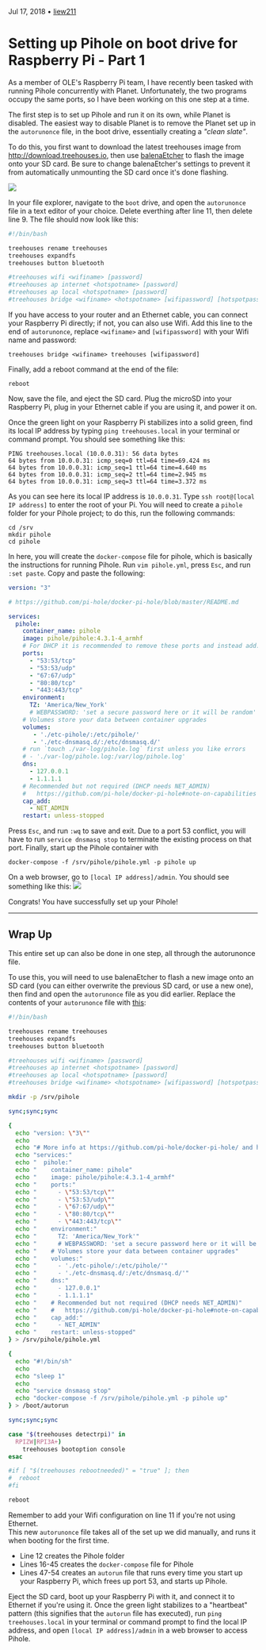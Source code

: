 Jul 17, 2018 • [liew211](https://www.github.com/Liew211)  

# Setting up Pihole on boot drive for Raspberry Pi - Part 1

As a member of OLE's Raspberry Pi team, I have recently been tasked with running Pihole concurrently with Planet.  Unfortunately, the two programs occupy the same ports, so I have been working on this one step at a time.  

The first step is to set up Pihole and run it on its own, while Planet is disabled.  The easiest way to disable Planet is to remove the Planet set up in the `autorunonce` file, in the boot drive, essentially creating a *"clean slate"*.  

To do this, you first want to download the latest treehouses image from http://download.treehouses.io, then use [balenaEtcher](https://etcher.io) to flash the image onto your SD card.  Be sure to change balenaEtcher's settings to prevent it from automatically unmounting the SD card once it's done flashing.

![](/images/balenaEtcher-settings.png)

In your file explorer, navigate to the `boot` drive, and open the `autorunonce` file in a text editor of your choice.  Delete everthing after line 11, then delete line 9.  The file should now look like this:

```bash
#!/bin/bash

treehouses rename treehouses
treehouses expandfs
treehouses button bluetooth

#treehouses wifi <wifiname> [password]
#treehouses ap internet <hotspotname> [password]
#treehouses ap local <hotspotname> [password]
#treehouses bridge <wifiname> <hotspotname> [wifipassword] [hotspotpassword]
```
If you have access to your router and an Ethernet cable, you can connect your Raspberry Pi directly; if not, you can also use Wifi.  Add this line to the end of `autorunonce`, replace `<wifiname>` and `[wifipassword]` with your Wifi name and password:

```
treehouses bridge <wifiname> treehouses [wifipassword]
```
Finally, add a reboot command at the end of the file:
```
reboot
```
Now, save the file, and eject the SD card.  Plug the microSD into your Raspberry Pi, plug in your Ethernet cable if you are using it, and power it on.

Once the green light on your Raspberry Pi stabilizes into a solid green, find its local IP address by typing `ping treehouses.local` in your terminal or command prompt.  You should see something like this:
```
PING treehouses.local (10.0.0.31): 56 data bytes
64 bytes from 10.0.0.31: icmp_seq=0 ttl=64 time=69.424 ms
64 bytes from 10.0.0.31: icmp_seq=1 ttl=64 time=4.640 ms
64 bytes from 10.0.0.31: icmp_seq=2 ttl=64 time=2.945 ms
64 bytes from 10.0.0.31: icmp_seq=3 ttl=64 time=3.372 ms
```
As you can see here its local IP address is `10.0.0.31`.  Type `ssh root@[local IP address]` to enter the root of your Pi.  You will need to create a `pihole` folder for your Pihole project; to do this, run the following commands:
```
cd /srv
mkdir pihole
cd pihole
```
In here, you will create the `docker-compose` file for pihole, which is basically the instructions for running Pihole.  Run `vim pihole.yml`, press `Esc`, and run `:set paste`.  Copy and paste the following:

```yaml
version: "3"

# https://github.com/pi-hole/docker-pi-hole/blob/master/README.md

services:
  pihole:
    container_name: pihole
    image: pihole/pihole:4.3.1-4_armhf
    # For DHCP it is recommended to remove these ports and instead add: network_mode: "host"
    ports:
      - "53:53/tcp"
      - "53:53/udp"
      - "67:67/udp"
      - "80:80/tcp"
      - "443:443/tcp"
    environment:
      TZ: 'America/New_York'
      # WEBPASSWORD: 'set a secure password here or it will be random'
    # Volumes store your data between container upgrades
    volumes:
       - './etc-pihole/:/etc/pihole/'
       - './etc-dnsmasq.d/:/etc/dnsmasq.d/'
    # run `touch ./var-log/pihole.log` first unless you like errors
    # - './var-log/pihole.log:/var/log/pihole.log'
    dns:
      - 127.0.0.1
      - 1.1.1.1
    # Recommended but not required (DHCP needs NET_ADMIN)
    #   https://github.com/pi-hole/docker-pi-hole#note-on-capabilities
    cap_add:
      - NET_ADMIN
    restart: unless-stopped
```
Press `Esc`, and run `:wq` to save and exit.  Due to a port 53 conflict, you will have to run `service dnsmasq stop` to terminate the existing process on that port.  Finally, start up the Pihole container with 
```
docker-compose -f /srv/pihole/pihole.yml -p pihole up
```
On a web browser, go to `[local IP address]/admin`.  You should see something like this:
![](/images/pihole.png)

Congrats!  You have successfully set up your Pihole!

---

## Wrap Up

This entire set up can also be done in one step, all through the autorunonce file.   

To use this, you will need to use balenaEtcher to flash a new image onto an SD card (you can either overwrite the previous SD card, or use a new one), then find and open the `autorunonce` file as you did earlier.  Replace the contents of your `autorunonce` file with [this](https://www.github.com/treehouses/builder/blob/master/examples/pihole_autorunonce):
```sh
#!/bin/bash

treehouses rename treehouses
treehouses expandfs
treehouses button bluetooth

#treehouses wifi <wifiname> [password]
#treehouses ap internet <hotspotname> [password]
#treehouses ap local <hotspotname> [password]
#treehouses bridge <wifiname> <hotspotname> [wifipassword] [hotspotpassword]

mkdir -p /srv/pihole

sync;sync;sync

{
  echo "version: \"3\""
  echo
  echo "# More info at https://github.com/pi-hole/docker-pi-hole/ and https://docs.pi-hole.net/"
  echo "services:"
  echo "  pihole:"
  echo "    container_name: pihole"
  echo "    image: pihole/pihole:4.3.1-4_armhf"
  echo "    ports:"
  echo "      - \"53:53/tcp\""
  echo "      - \"53:53/udp\""
  echo "      - \"67:67/udp\""
  echo "      - \"80:80/tcp\""
  echo "      - \"443:443/tcp\""
  echo "    environment:"
  echo "      TZ: 'America/New_York'"
  echo "      # WEBPASSWORD: 'set a secure password here or it will be random'"
  echo "    # Volumes store your data between container upgrades"
  echo "    volumes:"
  echo "      - './etc-pihole/:/etc/pihole/'"
  echo "      - './etc-dnsmasq.d/:/etc/dnsmasq.d/'"
  echo "    dns:"
  echo "      - 127.0.0.1"
  echo "      - 1.1.1.1"
  echo "    # Recommended but not required (DHCP needs NET_ADMIN)"
  echo "    #   https://github.com/pi-hole/docker-pi-hole#note-on-capabilities"
  echo "    cap_add:"
  echo "      - NET_ADMIN"
  echo "    restart: unless-stopped"
} > /srv/pihole/pihole.yml

{
  echo "#!/bin/sh"
  echo
  echo "sleep 1"
  echo
  echo "service dnsmasq stop"
  echo "docker-compose -f /srv/pihole/pihole.yml -p pihole up"
} > /boot/autorun

sync;sync;sync

case "$(treehouses detectrpi)" in
  RPIZW|RPI3A+)
    treehouses bootoption console
esac

#if [ "$(treehouses rebootneeded)" = "true" ]; then
#  reboot
#fi

reboot
```
Remember to add your Wifi configuration on line 11 if you're not using Ethernet.  
This new `autorunonce` file takes all of the set up we did manually, and runs it when booting for the first time.  
- Line 12 creates the Pihole folder
- Lines 16-45 creates the `docker-compose` file for Pihole
- Lines 47-54 creates an `autorun` file that runs every time you start up your Raspberry Pi, which frees up port 53, and starts up Pihole.  

Eject the SD card, boot up your Raspberry Pi with it, and connect it to Ethernet if you're using it.  Once the green light stabilizes to a "heartbeat" pattern (this signifies that the `autorun` file has executed), run `ping treehouses.local` in your terminal or command prompt to find the local IP address, and open `[local IP address]/admin` in a web browser to access Pihole.

